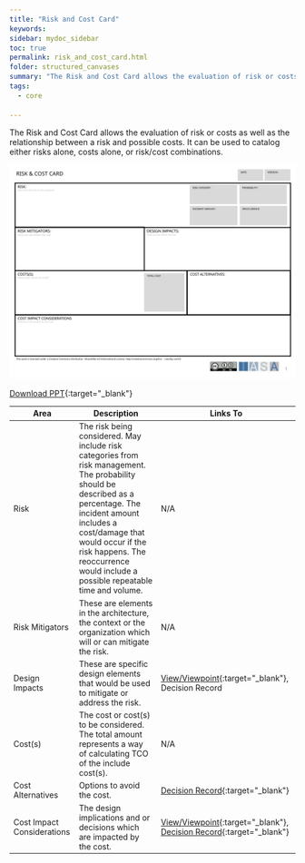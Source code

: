 ```yaml
---
title: "Risk and Cost Card"
keywords: 
sidebar: mydoc_sidebar
toc: true
permalink: risk_and_cost_card.html
folder: structured_canvases
summary: "The Risk and Cost Card allows the evaluation of risk or costs as well as the relationship between a risk and possible costs."
tags: 
  - core

---
```


The Risk and Cost Card allows the evaluation of risk or costs as well as the relationship between a risk and possible costs. It can be used to catalog either risks alone, costs alone, or risk/cost combinations. 

![image001](media/risk_and_cost_card001.svg) 

[Download PPT](media/ppt/risk_and_cost_card.ppt){:target="_blank"}

| Area                       | Description                                                                                                                                                                                                                                                                              | Links To                        |
| -------------------------- | ---------------------------------------------------------------------------------------------------------------------------------------------------------------------------------------------------------------------------------------------------------------------------------------- | ------------------------------- |
| Risk                       | The risk being considered. May include risk categories from risk management. The probability should be described as a percentage. The incident amount includes a cost/damage that would occur if the risk happens. The reoccurrence would include a possible repeatable time and volume. | N/A                             |
| Risk Mitigators            | These are elements in the architecture, the context or the organization which will or can mitigate the risk.                                                                                                                                                                             | N/A                             |
| Design Impacts             | These are specific design elements that would be used to mitigate or address the risk.                                                                                                                                                                                                   | [View/Viewpoint](viewpoint_template_card.md){:target="_blank"}, Decision Record |
| Cost(s)                    | The cost or cost(s) to be considered. The total amount represents a way of calculating TCO of the include cost(s).                                                                                                                                                                       | N/A                             |
| Cost Alternatives          | Options to avoid the cost.                                                                                                                                                                                                                                                               | [Decision Record](architecture_decision_record.md){:target="_blank"}                 |
| Cost Impact Considerations | The design implications and or decisions which are impacted by the cost.                                                                                                                                                                                                                 | [View/Viewpoint](viewpoint_template_card.md){:target="_blank"}, [Decision Record](architecture_decision_record.md){:target="_blank"} |
